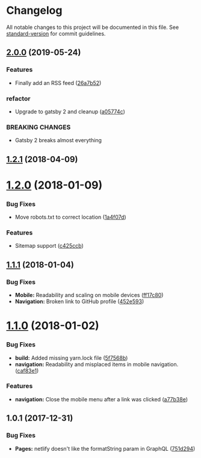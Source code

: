 # Changelog

All notable changes to this project will be documented in this file. See [standard-version](https://github.com/conventional-changelog/standard-version) for commit guidelines.

## [2.0.0](https://github.com/xceno/blog/compare/v1.2.1...v2.0.0) (2019-05-24)


### Features

* Finally add an RSS feed ([26a7b52](https://github.com/xceno/blog/commit/26a7b52))


### refactor

* Upgrade to gatsby 2 and cleanup ([a05774c](https://github.com/xceno/blog/commit/a05774c))


### BREAKING CHANGES

* Gatsby 2 breaks almost everything



<a name="1.2.1"></a>
## [1.2.1](https://github.com/xceno/blog/compare/v1.2.0...v1.2.1) (2018-04-09)



<a name="1.2.0"></a>
# [1.2.0](https://github.com/xceno/blog/compare/v1.1.1...v1.2.0) (2018-01-09)


### Bug Fixes

* Move robots.txt to correct location ([1a4f07d](https://github.com/xceno/blog/commit/1a4f07d))


### Features

* Sitemap support ([c425ccb](https://github.com/xceno/blog/commit/c425ccb))



<a name="1.1.1"></a>
## [1.1.1](https://github.com/xceno/blog/compare/v1.1.0...v1.1.1) (2018-01-04)


### Bug Fixes

* **Mobile:** Readability and scaling on mobile devices ([ff17c80](https://github.com/xceno/blog/commit/ff17c80))
* **Navigation:** Broken link to GitHub profile ([452e593](https://github.com/xceno/blog/commit/452e593))



<a name="1.1.0"></a>
# [1.1.0](https://github.com/xceno/blog/compare/v1.0.1...v1.1.0) (2018-01-02)


### Bug Fixes

* **build:** Added missing yarn.lock file ([5f7568b](https://github.com/xceno/blog/commit/5f7568b))
* **navigation:** Readability and misplaced items in mobile navigation. ([caf83e1](https://github.com/xceno/blog/commit/caf83e1))


### Features

* **navigation:** Close the mobile menu after a link was clicked ([a77b38e](https://github.com/xceno/blog/commit/a77b38e))



<a name="1.0.1"></a>
## 1.0.1 (2017-12-31)


### Bug Fixes

* **Pages:** netlify doesn't like the formatString param in GraphQL ([751d294](https://github.com/xceno/blog/commit/751d294))
